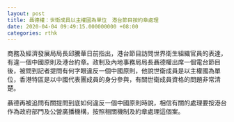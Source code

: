 ```yaml
---
layout: post
title: 聶德權：世衛成員以主權國為單位　港台節目按約章處理
date: 2020-04-04 09:49:15.000000000 +08:00
categories: rthk
---
```


商務及經濟發展局局長邱騰華日前指出，港台節目訪問世界衛生組織官員的表達，有違一個中國原則及港台約章。政制及內地事務局局長聶德權出席一個電台節目後，被問到記者提問有何字眼違反一個中國原則，他說世衛成員是以主權國為單位，香港特區是以中國代表團成員的身分參與，有關世衛成員資格的問題非常清楚。

聶德再被追問有關提問到底如何違反一個中國原則時說，相信有關的處理要按港台作為政府部門及公營廣播機構，按照相關機制及約章處理這個案。
